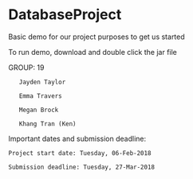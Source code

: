 # DatabaseProject

Basic demo for our project purposes to get us started

To run demo, download and double click the jar file

GROUP: 19

       Jayden Taylor

       Emma Travers

       Megan Brock

       Khang Tran (Ken)



Important dates and submission deadline:

	Project start date: Tuesday, 06-Feb-2018

	Submission deadline: Tuesday, 27-Mar-2018
